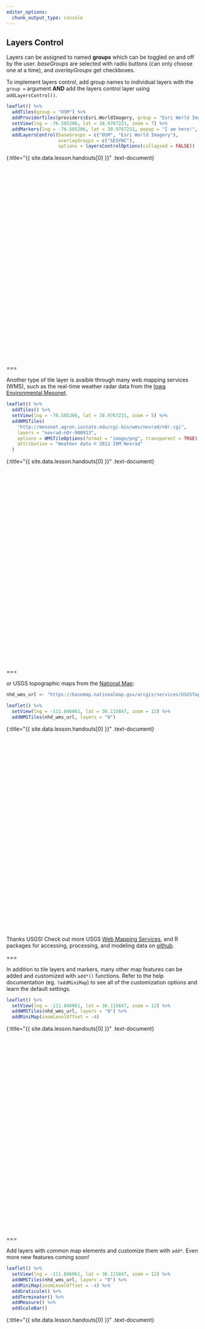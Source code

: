 ```yaml
---
editor_options: 
  chunk_output_type: console
---
```


## Layers Control

Layers can be assigned to named **groups** which can be toggled on and off by the user. *baseGroups* are selected with radio buttons (can only choose one at a time), and *overlayGroups* get checkboxes. 

To implement layers control, add group names to individual layers with the `group =` argument **AND** add the layers control layer using `addLayersControl()`. 




~~~r
leaflet() %>%
  addTiles(group = "OSM") %>%
  addProviderTiles(providers$Esri.WorldImagery, group = "Esri World Imagery") %>%
  setView(lng = -76.505206, lat = 38.9767231, zoom = 7) %>%
  addMarkers(lng = -76.505206, lat = 38.9767231, popup = "I am here!", group = "SESYNC") %>%
  addLayersControl(baseGroups = c("OSM", "Esri World Imagery"), 
                   overlayGroups = c("SESYNC"),
                   options = layersControlOptions(collapsed = FALSE))
~~~
{:title="{{ site.data.lesson.handouts[0] }}" .text-document}
<div class="figure">
<!--html_preserve--><div id="htmlwidget-5b30c716611cf8fef1d4" style="width:504px;height:504px;" class="leaflet html-widget"></div>
<script type="application/json" data-for="htmlwidget-5b30c716611cf8fef1d4">{"x":{"options":{"crs":{"crsClass":"L.CRS.EPSG3857","code":null,"proj4def":null,"projectedBounds":null,"options":{}}},"calls":[{"method":"addTiles","args":["//{s}.tile.openstreetmap.org/{z}/{x}/{y}.png",null,"OSM",{"minZoom":0,"maxZoom":18,"tileSize":256,"subdomains":"abc","errorTileUrl":"","tms":false,"noWrap":false,"zoomOffset":0,"zoomReverse":false,"opacity":1,"zIndex":1,"detectRetina":false,"attribution":"&copy; <a href=\"http://openstreetmap.org\">OpenStreetMap<\/a> contributors, <a href=\"http://creativecommons.org/licenses/by-sa/2.0/\">CC-BY-SA<\/a>"}]},{"method":"addProviderTiles","args":["Esri.WorldImagery",null,"Esri World Imagery",{"errorTileUrl":"","noWrap":false,"detectRetina":false}]},{"method":"addMarkers","args":[38.9767231,-76.505206,null,null,"SESYNC",{"interactive":true,"draggable":false,"keyboard":true,"title":"","alt":"","zIndexOffset":0,"opacity":1,"riseOnHover":false,"riseOffset":250},"I am here!",null,null,null,null,{"interactive":false,"permanent":false,"direction":"auto","opacity":1,"offset":[0,0],"textsize":"10px","textOnly":false,"className":"","sticky":true},null]},{"method":"addLayersControl","args":[["OSM","Esri World Imagery"],"SESYNC",{"collapsed":false,"autoZIndex":true,"position":"topright"}]}],"setView":[[38.9767231,-76.505206],7,[]],"limits":{"lat":[38.9767231,38.9767231],"lng":[-76.505206,-76.505206]}},"evals":[],"jsHooks":[]}</script><!--/html_preserve-->
<p class="caption"> </p>
</div>

===

Another type of tile layer is avaible through many web mapping services (WMS), such as the real-time weather radar data from the [Iowa Environmental Mesonet](https://mesonet.agron.iastate.edu/ogc/).



~~~r
leaflet() %>%
  addTiles() %>%
  setView(lng = -76.505206, lat = 38.9767231, zoom = 5) %>%
  addWMSTiles(
    "http://mesonet.agron.iastate.edu/cgi-bin/wms/nexrad/n0r.cgi",
    layers = "nexrad-n0r-900913", 
    options = WMSTileOptions(format = "image/png", transparent = TRUE),
    attribution = "Weather data © 2012 IEM Nexrad"
  )
~~~
{:title="{{ site.data.lesson.handouts[0] }}" .text-document}
<div class="figure">
<!--html_preserve--><div id="htmlwidget-2d06290e08ddcefbcc5b" style="width:504px;height:504px;" class="leaflet html-widget"></div>
<script type="application/json" data-for="htmlwidget-2d06290e08ddcefbcc5b">{"x":{"options":{"crs":{"crsClass":"L.CRS.EPSG3857","code":null,"proj4def":null,"projectedBounds":null,"options":{}}},"calls":[{"method":"addTiles","args":["//{s}.tile.openstreetmap.org/{z}/{x}/{y}.png",null,null,{"minZoom":0,"maxZoom":18,"tileSize":256,"subdomains":"abc","errorTileUrl":"","tms":false,"noWrap":false,"zoomOffset":0,"zoomReverse":false,"opacity":1,"zIndex":1,"detectRetina":false,"attribution":"&copy; <a href=\"http://openstreetmap.org\">OpenStreetMap<\/a> contributors, <a href=\"http://creativecommons.org/licenses/by-sa/2.0/\">CC-BY-SA<\/a>"}]},{"method":"addWMSTiles","args":["http://mesonet.agron.iastate.edu/cgi-bin/wms/nexrad/n0r.cgi",null,null,{"styles":"","format":"image/png","transparent":true,"version":"1.1.1","attribution":"Weather data © 2012 IEM Nexrad","layers":"nexrad-n0r-900913"}]}],"setView":[[38.9767231,-76.505206],5,[]]},"evals":[],"jsHooks":[]}</script><!--/html_preserve-->
<p class="caption"> </p>
</div>

===

or USGS topographic maps from the [National Map](https://viewer.nationalmap.gov/help/HowTo.htm): 



~~~r
nhd_wms_url <- "https://basemap.nationalmap.gov/arcgis/services/USGSTopo/MapServer/WmsServer"

leaflet() %>% 
  setView(lng = -111.846061, lat = 36.115847, zoom = 12) %>%
  addWMSTiles(nhd_wms_url, layers = "0")
~~~
{:title="{{ site.data.lesson.handouts[0] }}" .text-document}
<div class="figure">
<!--html_preserve--><div id="htmlwidget-f0097b189c27759b29d9" style="width:504px;height:504px;" class="leaflet html-widget"></div>
<script type="application/json" data-for="htmlwidget-f0097b189c27759b29d9">{"x":{"options":{"crs":{"crsClass":"L.CRS.EPSG3857","code":null,"proj4def":null,"projectedBounds":null,"options":{}}},"setView":[[36.115847,-111.846061],12,[]],"calls":[{"method":"addWMSTiles","args":["https://basemap.nationalmap.gov/arcgis/services/USGSTopo/MapServer/WmsServer",null,null,{"styles":"","format":"image/jpeg","transparent":false,"version":"1.1.1","layers":"0"}]}]},"evals":[],"jsHooks":[]}</script><!--/html_preserve-->
<p class="caption"> </p>
</div>

Thanks USGS! Check out more USGS [Web Mapping Services](https://viewer.nationalmap.gov/services/), and R packages for accessing, processing, and modeling data on [github](https://github.com/USGS-R).

===

In addition to tile layers and markers, many other map features can be added and customized with `add*()` functions. Refer to the help documentation (eg. `?addMiniMap`) to see all of the customization options and learn the default settings. 



~~~r
leaflet() %>% 
  setView(lng = -111.846061, lat = 36.115847, zoom = 12) %>%
  addWMSTiles(nhd_wms_url, layers = "0") %>%
  addMiniMap(zoomLevelOffset = -4)
~~~
{:title="{{ site.data.lesson.handouts[0] }}" .text-document}
<div class="figure">
<!--html_preserve--><div id="htmlwidget-adfb8e64737e11359086" style="width:504px;height:504px;" class="leaflet html-widget"></div>
<script type="application/json" data-for="htmlwidget-adfb8e64737e11359086">{"x":{"options":{"crs":{"crsClass":"L.CRS.EPSG3857","code":null,"proj4def":null,"projectedBounds":null,"options":{}}},"setView":[[36.115847,-111.846061],12,[]],"calls":[{"method":"addWMSTiles","args":["https://basemap.nationalmap.gov/arcgis/services/USGSTopo/MapServer/WmsServer",null,null,{"styles":"","format":"image/jpeg","transparent":false,"version":"1.1.1","layers":"0"}]},{"method":"addMiniMap","args":[null,null,"bottomright",150,150,19,19,-4,false,false,false,false,false,false,{"color":"#ff7800","weight":1,"clickable":false},{"color":"#000000","weight":1,"clickable":false,"opacity":0,"fillOpacity":0},{"hideText":"Hide MiniMap","showText":"Show MiniMap"},[]]}]},"evals":[],"jsHooks":[]}</script><!--/html_preserve-->
<p class="caption"> </p>
</div>

===

Add layers with common map elements and customize them with `add*`. Even more new features coming soon! 



~~~r
leaflet() %>% 
  setView(lng = -111.846061, lat = 36.115847, zoom = 12) %>%
  addWMSTiles(nhd_wms_url, layers = "0") %>%
  addMiniMap(zoomLevelOffset = -4) %>%
  addGraticule() %>%
  addTerminator() %>% 
  addMeasure() %>%
  addScaleBar()
~~~
{:title="{{ site.data.lesson.handouts[0] }}" .text-document}
<div class="figure">
<!--html_preserve--><div id="htmlwidget-45afa7580f06eac9ae86" style="width:504px;height:504px;" class="leaflet html-widget"></div>
<script type="application/json" data-for="htmlwidget-45afa7580f06eac9ae86">{"x":{"options":{"crs":{"crsClass":"L.CRS.EPSG3857","code":null,"proj4def":null,"projectedBounds":null,"options":{}}},"setView":[[36.115847,-111.846061],12,[]],"calls":[{"method":"addWMSTiles","args":["https://basemap.nationalmap.gov/arcgis/services/USGSTopo/MapServer/WmsServer",null,null,{"styles":"","format":"image/jpeg","transparent":false,"version":"1.1.1","layers":"0"}]},{"method":"addMiniMap","args":[null,null,"bottomright",150,150,19,19,-4,false,false,false,false,false,false,{"color":"#ff7800","weight":1,"clickable":false},{"color":"#000000","weight":1,"clickable":false,"opacity":0,"fillOpacity":0},{"hideText":"Hide MiniMap","showText":"Show MiniMap"},[]]},{"method":"addGraticule","args":[20,false,{"color":"#333","weight":1},null,null,{"interactive":false,"pointerEvents":"none","className":""}]},{"method":"addTerminator","args":[2,null,null,null,{"interactive":false,"pointerEvents":"none","className":""}]},{"method":"addMeasure","args":[{"position":"topright","primaryLengthUnit":"feet","primaryAreaUnit":"acres","activeColor":"#ABE67E","completedColor":"#C8F2BE","popupOptions":{"className":"leaflet-measure-resultpopup","autoPanPadding":[10,10]},"captureZIndex":10000,"localization":"en","decPoint":".","thousandsSep":","}]},{"method":"addScaleBar","args":[{"maxWidth":100,"metric":true,"imperial":true,"updateWhenIdle":true,"position":"topright"}]}]},"evals":[],"jsHooks":[]}</script><!--/html_preserve-->
<p class="caption"> </p>
</div>


===

Use *EasyButtons* to add simple buttons that trigger custom JavaScript logic.
The function `addEasyButton()` adds a simple button to perform an action on your leaflet map.

This map adds one easy button to attempt to locate you.

~~~r
leaflet() %>%
  addTiles() %>% 
  addEasyButton(easyButton(
    icon="fa-crosshairs", title = "Locate me", 
    onClick=JS("function(btn, map){ map.locate({setView: true}); }"))) %>%
~~~

The fine print: Note that RStudio's viewer pane or external window does not always behave the same as a web brower.
